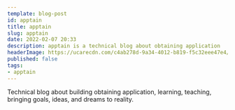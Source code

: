 ```yaml
---
template: blog-post
id: apptain
title: apptain
slug: apptain
date: 2022-02-07 20:33
description: apptain is a technical blog about obtaining application
headerImage: https://ucarecdn.com/c4ab278d-9a34-4012-b819-f5c32eee47e4/senditbatonpass.png
published: false
tags:
- apptain
---
```


Technical blog about building obtaining application, learning, teaching, bringing goals, ideas, and dreams to reality.
